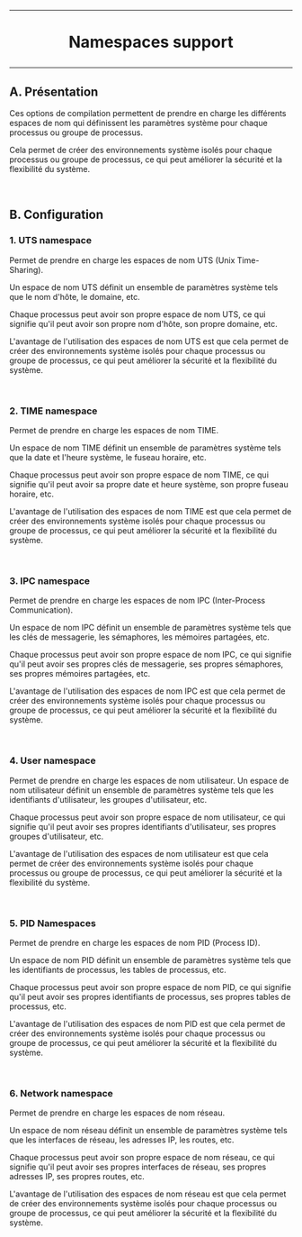 ---------------------------------------------------------------------------------
# <p align='center'> Namespaces support </p>
---------------------------------------------------------------------------------
## A. Présentation
Ces options de compilation permettent de prendre en charge les différents espaces de nom qui définissent les paramètres système pour chaque processus ou groupe de processus.

Cela permet de créer des environnements système isolés pour chaque processus ou groupe de processus, ce qui peut améliorer la sécurité et la flexibilité du système.

<br />

## B. Configuration
### 1. UTS namespace
Permet de prendre en charge les espaces de nom UTS (Unix Time-Sharing).

Un espace de nom UTS définit un ensemble de paramètres système tels que le nom d'hôte, le domaine, etc.

Chaque processus peut avoir son propre espace de nom UTS, ce qui signifie qu'il peut avoir son propre nom d'hôte, son propre domaine, etc.

L'avantage de l'utilisation des espaces de nom UTS est que cela permet de créer des environnements système isolés pour chaque processus ou groupe de processus, ce qui peut améliorer la sécurité et la flexibilité du système.

<br />

### 2. TIME namespace
Permet de prendre en charge les espaces de nom TIME.

Un espace de nom TIME définit un ensemble de paramètres système tels que la date et l'heure système, le fuseau horaire, etc.

Chaque processus peut avoir son propre espace de nom TIME, ce qui signifie qu'il peut avoir sa propre date et heure système, son propre fuseau horaire, etc.

L'avantage de l'utilisation des espaces de nom TIME est que cela permet de créer des environnements système isolés pour chaque processus ou groupe de processus, ce qui peut améliorer la sécurité et la flexibilité du système.

<br />

### 3. IPC namespace
Permet de prendre en charge les espaces de nom IPC (Inter-Process Communication).

Un espace de nom IPC définit un ensemble de paramètres système tels que les clés de messagerie, les sémaphores, les mémoires partagées, etc.

Chaque processus peut avoir son propre espace de nom IPC, ce qui signifie qu'il peut avoir ses propres clés de messagerie, ses propres sémaphores, ses propres mémoires partagées, etc.

L'avantage de l'utilisation des espaces de nom IPC est que cela permet de créer des environnements système isolés pour chaque processus ou groupe de processus, ce qui peut améliorer la sécurité et la flexibilité du système.

<br />

### 4. User namespace
Permet de prendre en charge les espaces de nom utilisateur.
Un espace de nom utilisateur définit un ensemble de paramètres système tels que les identifiants d'utilisateur, les groupes d'utilisateur, etc.

Chaque processus peut avoir son propre espace de nom utilisateur, ce qui signifie qu'il peut avoir ses propres identifiants d'utilisateur, ses propres groupes d'utilisateur, etc.

L'avantage de l'utilisation des espaces de nom utilisateur est que cela permet de créer des environnements système isolés pour chaque processus ou groupe de processus, ce qui peut améliorer la sécurité et la flexibilité du système.

<br />

### 5. PID Namespaces
Permet de prendre en charge les espaces de nom PID (Process ID).

Un espace de nom PID définit un ensemble de paramètres système tels que les identifiants de processus, les tables de processus, etc.

Chaque processus peut avoir son propre espace de nom PID, ce qui signifie qu'il peut avoir ses propres identifiants de processus, ses propres tables de processus, etc.

L'avantage de l'utilisation des espaces de nom PID est que cela permet de créer des environnements système isolés pour chaque processus ou groupe de processus, ce qui peut améliorer la sécurité et la flexibilité du système.

<br />

### 6. Network namespace
Permet de prendre en charge les espaces de nom réseau.

Un espace de nom réseau définit un ensemble de paramètres système tels que les interfaces de réseau, les adresses IP, les routes, etc.

Chaque processus peut avoir son propre espace de nom réseau, ce qui signifie qu'il peut avoir ses propres interfaces de réseau, ses propres adresses IP, ses propres routes, etc.

L'avantage de l'utilisation des espaces de nom réseau est que cela permet de créer des environnements système isolés pour chaque processus ou groupe de processus, ce qui peut améliorer la sécurité et la flexibilité du système.
